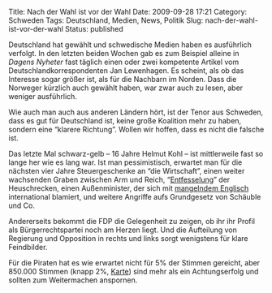 Title: Nach der Wahl ist vor der Wahl
Date: 2009-09-28 17:21
Category: Schweden
Tags: Deutschland, Medien, News, Politik
Slug: nach-der-wahl-ist-vor-der-wahl
Status: published

Deutschland hat gewählt und schwedische Medien haben es ausführlich
verfolgt. In den letzten beiden Wochen gab es zum Beispiel alleine in
*Dagens Nyheter* fast täglich einen oder zwei kompetente Artikel vom
Deutschlandkorrespondenten Jan Lewenhagen. Es scheint, als ob das
Interesse sogar größer ist, als für die Nachbarn im Norden. Dass die
Norweger kürzlich auch gewählt haben, war zwar auch zu lesen, aber
weniger ausführlich.

Wie auch man auch aus anderen Ländern hört, ist der Tenor aus Schweden,
dass es gut für Deutschland ist, keine große Koalition mehr zu haben,
sondern eine “klarere Richtung”. Wollen wir hoffen, dass es nicht die
falsche ist.

Das letzte Mal schwarz-gelb – 16 Jahre Helmut Kohl – ist mittlerweile
fast so lange her wie es lang war. Ist man pessimistisch, erwartet man
für die nächsten vier Jahre Steuergeschenke an “die Wirtschaft”, einen
weiter wachsenden Graben zwischen Arm und Reich,
“[Entfesselung](http://www.zeit.de/wirtschaft/2009-09/lobbyisten-wahlparty?page=all)”
der Heuschrecken, einen Außenminister, der sich mit [mangelndem
Englisch](http://www.spiegel.de/politik/deutschland/0,1518,651842,00.html)
international blamiert, und weitere Angriffe aufs Grundgesetz von
Schäuble und Co.

Andererseits bekommt die FDP die Gelegenheit zu zeigen, ob ihr ihr
Profil als Bürgerrechtspartei noch am Herzen liegt. Und die Aufteilung
von Regierung und Opposition in rechts und links sorgt wenigstens für
klare Feindbilder.

Für die Piraten hat es wie erwartet nicht für 5% der Stimmen gereicht,
aber 850.000 Stimmen (knapp 2%,
[Karte](http://piratenbrandenburg.de/wordpress/2009/09/das-wahlbild-der-piraten/))
sind mehr als ein Achtungserfolg und sollten zum Weitermachen anspornen.

